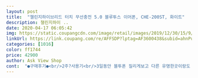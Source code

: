 ```yaml
---
layout: post 
title:  "챌린지하이브리드 터치 무선충전 5.0 블루투스 이어폰, CHE-200ST, 화이트" 
description: 챌린지하이 ..
date: 2020-04-17 06:05:42 
img: https://static.coupangcdn.com/image/retail/images/2019/12/30/15/9/18dc57da-a174-4898-a705-0030f9033500.jpg 
linkUrl: https://link.coupang.com/re/AFFSDP?lptag=AF3600438&subid=ahnPublicAsk&pageKey=1131139875&itemId=2099064980&vendorItemId=70097937353&traceid=V0-113-5b1693b46b61387a 
categories: [1016] 
color: ff1744 
price: 42900 
author: Ask View Shop 
cont:  "●구매후기●<br/>2주?사용기<br/>3일동안 블투폰 질리게보고 다른 유명한곳이랑도 계속<br/>4만원 초반에 이정도면 훌륭하고요 망가지지만않으면최고입니다<br/>———<br/>—————————<br/>가장 기대되는 음질을 들어봤어요<br/>같아요^^  주머니나 가방안에 넣고 다니기 불편할때가 있더라구용ㅎㅎ<br/>겉표지부터  오염이많았어요.<br/>  찍힌자국.<br/>.<br/>예민한편은 아니라 고냥뜯구있는데 안쪽은 더 심하더라구요 ㅋㅋㅋㅋ볼때마다 좀화가났어요 이런후기있었어서 여기에 상품까지 불량일까봐 .<br/>.<br/><br/>결론은 초반에 더러운박스빼고는 상품자체는 매우만족입니다<br/>괜히고민하고 밤샜네요 ㅎㅎ<br/>귀가 아파서 빼곤 했는데 아직 불편함 느낀거 없네요<br/>귀에 안전하게 장착이되고 떨어지지 않아요<br/>그냥 일반이어폰도 만족하고 아이폰기본이어팟?도만족하구요<br/>그냥아예이어폰 케이스에넣고 받아요! ㅎㅎ<br/>그런데 사실상 거의 휴대폰이랑 붙어있으니 거리는 그렇게 중요하지않네요! 휴대폰이랑 연결도 쉽고 잘되고요!<br/>그런데 전화받을때 조작방법이 익숙치않아서 그런가 불편하네요<br/>그리고 귀에꼈을땐편한데뭔가 뺄때?있다보니까 좀아프네용ㅎㅎㅎ그래도 고개돌리거나해도빠지진않아요~~<br/>너무 귀엽게 생기고 작아서 너무 맘에 들었어요 and gt;_ and lt;<br/>너무 좋아요!<br/>넘 좋아서 쓰다보니 말이 길어졌네요ㅋㅋ<br/>다른브랜드는   산사람이더많지만<br/>다른색도예쁠듯하네요.<br/>이거사고 망가지면 더싼거나 블랙사야겠어요<br/>다행히 케이스는 깨끗했어요 정말케이스만딱깨끗했어요<br/>단점이라하면 충전시키는게 귀찮고(어쩔수없지만 ㅎㅎ  ,<br/>더업그레이드시켰어요<br/>딱 이어폰만 덩그라니있더라구요 이건싱관없는데<br/>막귀인지 .<br/>.<br/><br/>만족입니당 ~~아 글고 이브랜드 핑크가 다품절되서 더끌렸어요<br/>만족합니다! !<br/>박스 열었더니 앙증맞은 이어폰이 이쁘게 자리잡고 있더라구요<br/>받아서 지금까지 계속 사용 중인데 끊김 한번도 없었어요<br/>방까지갔는데도 끊김없이 잘들렸어요<br/>배송빠른건 뭐 더할나위 없이 좋았구요^^<br/>배터리가 없나.<br/>.<br/>?작동은되는데좀 끊갸요... <br/>ㅠㅠ이점빼면.<br/>.<br/>좋은데<br/>배터리가 오래가는것같진않아요.<br/>.<br/>ㅠㅠ 음질은 되게 좋고 볼수록 예쁩니다!<br/>보다가 끊겨서 어우 이러다가 괜찮다가 좀끊기고.<br/>.<br/>ㅋㅋ노트북인데이래욤<br/>봄도 오고 벚꽃색이랑 똑같잖아요!ㅎㅎ<br/>불량,고장여부는 더 써봐야알겠지만 지금은 최고예요.<br/>.<br/><br/>블랙은 더 저렴한브랜드도많아서<br/>블루투스이어폰 박스가 구겨지지 않게 안전하게 잘왔어요<br/>블투이어폰도 그랬으면 좋겠습니다~~<br/>비교했어요 .<br/>.<br/> ㅠㅠㅠ<br/>사실 이어폰 끼고 핸드폰 만질 일이 잘 없었어요<br/>색감도 맘에들고 크기랑 무게도 가벼워요 귀에꼇는지 느낌은 당연히나지만 그냥편합니다~~<br/>설명서 보면서 블루투스 한번만 연결해두었더니<br/>신랑 주려고 구매했는데 일단이건 제가 하고ㅋㅋ 신랑껀 다시 구매를<br/>심지어 공휴일에도 불구하고 아침에 주문하구 내일 오겠지? 했는데 오후에 받았어요! 신기하면서도 감동했어요!<br/>아무튼 쓸수록.<br/> 만족합니다! 추천해요<br/>아이폰인 경우  최소 소리가 너무크고 도서관같은데에서는 못듣겠다하는후기도많아서.<br/>.<br/> 가격은3000원더싸서 고민했어요<br/>안타깝네요.<br/>.<br/>ㅠㅠㅠ괜히고민했어요 진짜 그냥 이어폰이랑똑같아요<br/>어차피 여기꺼 사려고 거의 정한상태였거든요<br/>에어팟짝퉁같이보이는건 별로여서 핑크,블랙고민하다가<br/>여튼 넘 좋아요 이가격에 이 성능이면 그냥 꼭 이거 사야해요ㅋㅋ<br/>우선 박스 뜯으면 화이트 젤리케이스에 담겨져 있는데 너무 가벼웠어요 크기도 작아서  산책 시에도 주머니에 넣고 다니기 딱 입니다<br/>유선 이어폰 사용이 불편해서ㅜㅜ 무선 이어폰 사야지 사야지 하면서 눈팅만 하다가 괜찮은 제품인거 같아서 바로 구매했어요!<br/>유튜브를 틀었는데 와.<br/>.<br/>진짜 불안했는데 정말 불안했던제가<br/>음악들을 땐 오히려 더 선명하고 음이 풍부하게 들려요<br/>음질은 매우 만족하는데 ㅠㅠ<br/>음질이 유선 이어폰 보다 떨어질려나 걱정했는데<br/>이어폰만끼는저한텐요 ㅎ<br/>이어폰을 꺼내고 제폰블루투스켰더니 2분정도있다가 바로뜨더군요 연결됐다하고<br/>일단 대만족입니다!!~~4만원진짜큰맘먹고산건데 ㅎㅎ<br/>일단 무조건 두개다꺼내고 조작법을몰라서<br/>잘 쓰겠습니다^^<br/>잘안들리고 전화를 끊어가지고 ㅠ ㅠ ㅎㅎ<br/>저거끊김은 아마 충전이 덜되서 그런것같고<br/>제 귓구멍이 작아서 이어폰 맞는거 고르기 어려운데 다행히 이건<br/>젤리케이스에서 꺼낼 때 마다 알아서 자동 페어링 되네요<br/>좀더좋은것까진모르겠고 그냥 연결도잘됐고 끊김도없어요<br/>지금 유튜브 보는중인데 음 ㅠㅠㅠ계속 끊길때가 꽤있네요<br/>지방 당일 배송 실화인가요! 수도권만 가능하다 생각했었는데<br/>진작에 살껄 왜 이제 샀지~ 했네요<br/>진짜 받자마자 바로뜯었어요 너무기대해가지고.<br/>.<br/>ㅎㅎ<br/>착용감 좋습니다 어떤 이어폰들은 조금만 하고 있어도<br/>처음부터 챌린지하이브리가 꽂혔긴한데 ㅠ<br/>최저소리도 작아요!~ 그리고 휴대폰두고 거실에두고<br/>충전 빵빵하게하니깐 끊김도없고 노트북이랑도 잘 연결되고<br/>충전선이 C타입이라 충전선이 없이 핸드폰 충전과 겸용으로 쓸 수 있어 편하다 생각했어요 사용할수록 잘 샀다 생각드네요<br/>케이스도 가벼웠지만 이어폰 자체도 엄청 가벼워요<br/>키링도 가능하게끔 젤리케이스랑 함께 보내주셔서 유용하게 사용할것<br/>터치니까 전화받고 끊을때 너무 편하구요^^<br/>터치로 전화 받기, 끊기, 볼륨 조절, 곡 앞 뒤로 이동 되니<br/>품절된게원래더끌리잖아요 ㅋㅋㅋㅎㅎ<br/>핑크색은 흔치 않고 핑크있는 브랜드가2~3개더라구요<br/>핑크했어요.<br/>핑크는 모든브랜드가 거의4만원내외더라구요<br/>하지만 최대한 오래쓰고싶네요.<br/>.<br/>이어폰도 망가진적이없어서<br/>해야겠어요.<br/> 터치도 진짜 잘 먹히고 페어링도 빨라요!!!!<br/>후기가 다보면 케바케라서요ㅠ 제가 불량걸릴지도모르구.<br/>.<br/><br/>" 
---
```

